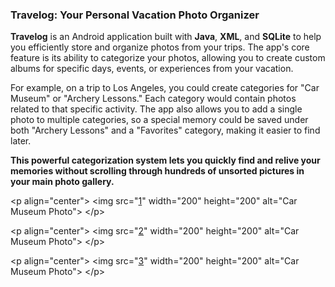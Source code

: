 ### **Travelog: Your Personal Vacation Photo Organizer**

**Travelog** is an Android application built with **Java**, **XML**, and **SQLite** to help you efficiently store and organize photos from your trips. The app's core feature is its ability to categorize your photos, allowing you to create custom albums for specific days, events, or experiences from your vacation.

For example, on a trip to Los Angeles, you could create categories for "Car Museum" or "Archery Lessons." Each category would contain photos related to that specific activity. The app also allows you to add a single photo to multiple categories, so a special memory could be saved under both "Archery Lessons" and a "Favorites" category, making it easier to find later.

**This powerful categorization system lets you quickly find and relive your memories without scrolling through hundreds of unsorted pictures in your main photo gallery.**

&lt;p align=&quot;center&quot;&gt;
  &lt;img src=&quot;[1](https://drive.google.com/file/d/1fn0fw7eXhQ24K7jWw8Srck3OWo_bRSzO/view?usp=drive_link)&quot; width=&quot;200&quot; height=&quot;200&quot; alt=&quot;Car Museum Photo&quot;&gt;
  &lt;/p&gt;

&lt;p align=&quot;center&quot;&gt;
  &lt;img src=&quot;[2](https://drive.google.com/file/d/1foQGtH50ed49p1T1avmE65jKdEoR85iI/view?usp=drive_link)&quot; width=&quot;200&quot; height=&quot;200&quot; alt=&quot;Car Museum Photo&quot;&gt;
  &lt;/p&gt;

&lt;p align=&quot;center&quot;&gt;
  &lt;img src=&quot;[3](https://drive.google.com/file/d/1fh1YhyitPFf91bhv9sHzVlgmH6DivrER/view?usp=drive_link)&quot; width=&quot;200&quot; height=&quot;200&quot; alt=&quot;Car Museum Photo&quot;&gt;
  &lt;/p&gt;
